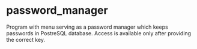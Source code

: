 # password_manager

Program with  menu serving as a password manager which keeps passwords in PostreSQL database. Access is available only after providing the correct key.
